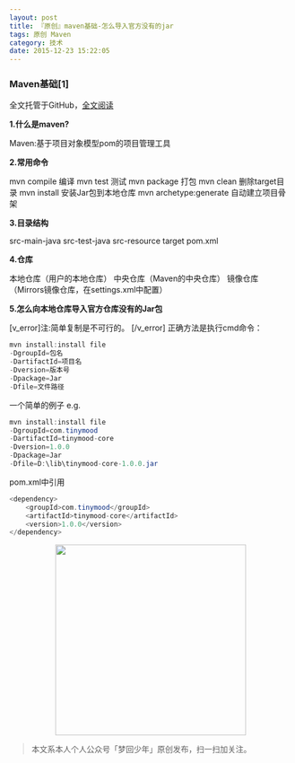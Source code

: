 ```yaml
---
layout: post
title: 『原创』maven基础-怎么导入官方没有的jar
tags: 原创 Maven
category: 技术
date: 2015-12-23 15:22:05
---
```


### Maven基础[1]

全文托管于GitHub，[全文阅读](https://github.com/chucheng92/TinyMood/blob/master/技术文章/Maven基础.md)

**1.什么是maven?**

Maven:基于项目对象模型pom的项目管理工具

**2.常用命令**

mvn compile 编译 
mvn test 测试 
mvn package 打包 
mvn clean 删除target目录 
mvn install 安装Jar包到本地仓库 
mvn archetype:generate 自动建立项目骨架

**3.目录结构**

src-main-java
src-test-java
src-resource
target
pom.xml

**4.仓库**

本地仓库（用户的本地仓库）
中央仓库（Maven的中央仓库）
镜像仓库（Mirrors镜像仓库，在settings.xml中配置）

**5.怎么向本地仓库导入官方仓库没有的Jar包**

[v_error]注:简单复制是不可行的。 [/v_error]
正确方法是执行cmd命令：

```java
mvn install:install file
-DgroupId=包名
-DartifactId=项目名
-Dversion=版本号
-Dpackage=Jar
-Dfile=文件路径
```

一个简单的例子 
e.g.
```java
mvn install:install file
-DgroupId=com.tinymood
-DartifactId=tinymood-core
-Dversion=1.0.0
-Dpackage=Jar
-Dfile=D:\lib\tinymood-core-1.0.0.jar
```

pom.xml中引用

```java
<dependency>
    <groupId>com.tinymood</groupId>
    <artifactId>tinymood-core</artifactId>
    <version>1.0.0</version>
</dependency>
```

<div align="center">
<img src="https://chucheng92.github.io/assets/img/qrcode.png" width="340" height="340" />
</div>

> 本文系本人个人公众号「梦回少年」原创发布，扫一扫加关注。